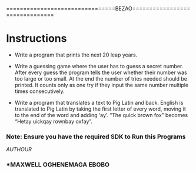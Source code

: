 ================================BEZAO===============================


#	Instructions



+ Write a program that prints the next 20 leap years.



+ Write a guessing game where the user has to guess a secret number. After every guess the program tells the user whether their number was too large or too small.
 At the end the number of tries needed should be printed. It counts only as one try if they input the same number multiple times consecutively.



+ Write a program that translates a text to Pig Latin and back. English is translated to Pig Latin by taking the first letter of every word,
 moving it to the end of the word and adding ‘ay’. “The quick brown fox” becomes “Hetay uickqay rownbay oxfay”.



### Note: Ensure you have the required SDK to Run this Programs


*AUTHOUR*
### *MAXWELL OGHENEMAGA EBOBO

